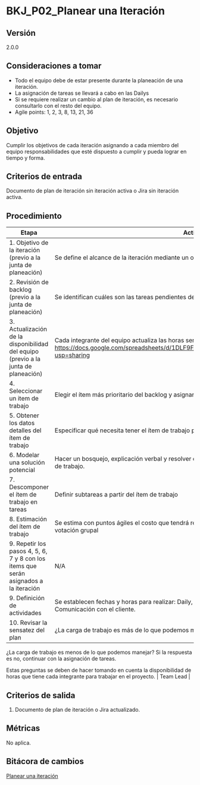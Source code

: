 # BKJ_P02_Planear una Iteración

## Versión

2.0.0

## Consideraciones a tomar[](https://ace-software-development.github.io/Manual-de-Operaciones/docs/BlackJack/Procesos/P02_Plan%20De%20Iteraci%C3%B3n#consideraciones-a-tomar)

- Todo el equipo debe de estar presente durante la planeación de una iteración.
- La asignación de tareas se llevará a cabo en las Dailys
- Si se requiere realizar un cambio al plan de iteración, es necesario consultarlo con el resto del equipo.
- Agile points: 1, 2, 3, 8, 13, 21, 36

## Objetivo[](https://ace-software-development.github.io/Manual-de-Operaciones/docs/BlackJack/Procesos/P02_Plan%20De%20Iteraci%C3%B3n#objetivo)

Cumplir los objetivos de cada iteración asignando a cada miembro del equipo responsabilidades que esté dispuesto a cumplir y pueda lograr en tiempo y forma.

## Criterios de entrada[](https://ace-software-development.github.io/Manual-de-Operaciones/docs/BlackJack/Procesos/P02_Plan%20De%20Iteraci%C3%B3n#criterios-de-entrada)

Documento de plan de iteración sin iteración activa o Jira sin iteración activa.

## Procedimiento[](https://ace-software-development.github.io/Manual-de-Operaciones/docs/BlackJack/Procesos/P02_Plan%20De%20Iteraci%C3%B3n#procedimiento)

| Etapa | Actividad | Encargado |
| --- | --- | --- |
| 1. Objetivo de la iteración (previo a la junta de planeación) | Se define el alcance de la iteración mediante un objetivo SMART | Product Owner |
| 2. Revisión de backlog (previo a la junta de planeación) | Se identifican cuáles son las tareas pendientes del proyecto y se ordenan por prioridad. | Product Owner |
| 3. Actualización de la disponibilidad del equipo (previo a la junta de planeación) | Cada integrante del equipo actualiza las horas semanales que puede trabajar en el siguiente link: https://docs.google.com/spreadsheets/d/1DLF9FYU8fILg4hhdIbUrn9vENbBKOxv7vujbYlxNkho/edit?usp=sharing | Team Lead |
| 4. Seleccionar un item de trabajo | Elegir el ítem más prioritario del backlog y asignarlo a la iteración | Team Lead |
| 5. Obtener los datos detalles del ítem de trabajo | Especificar qué necesita tener el ítem de trabajo para que esté completo | Product Owner |
| 6. Modelar una solución potencial | Hacer un bosquejo, explicación verbal y resolver dudas de la forma en la que se va a realizar el ítem de trabajo. | Product Owner |
| 7. Descomponer el ítem de trabajo en tareas | Definir subtareas a partir del ítem de trabajo | Product Owner |
| 8. Estimación del ítem de trabajo | Se estima con puntos ágiles el costo que tendrá realizar cada tarea del item de trabajo mediante una votación grupal | Team Lead |
| 9. Repetir los pasos 4, 5, 6, 7 y 8 con los items que serán asignados a la iteración | N/A | Team Lead |
| 9. Definición de actividades | Se establecen fechas y horas para realizar: Daily, Weekly, Retrospective, siguiente Sprint Planning y Comunicación con el cliente. | Product Owner y Team Lead |
| 10.  Revisar la sensatez del plan | ¿La carga de trabajo es más de lo que podemos manejar? Si la respuesta es sí, eliminar tareas.

¿La carga de trabajo es menos de lo que podemos manejar? Si la respuesta es no, continuar con la asignación de tareas.

Estas preguntas se deben de hacer tomando en cuenta la disponibilidad de horas que tiene cada integrante para trabajar en el proyecto. | Team Lead |

## Criterios de salida[](https://ace-software-development.github.io/Manual-de-Operaciones/docs/BlackJack/Procesos/P02_Plan%20De%20Iteraci%C3%B3n#criterios-de-salida)

1) Documento de plan de iteración o Jira actualizado.

## Métricas[](https://ace-software-development.github.io/Manual-de-Operaciones/docs/BlackJack/Procesos/P02_Plan%20De%20Iteraci%C3%B3n#m%C3%A9tricas)

No aplica.

## Bitácora de cambios

[Planear una iteración](BKJ_P02_Planear%20una%20Iteracio%CC%81n%2052dfc22ac0cc4568a9b28eba9728d95b/Planear%20una%20iteracio%CC%81n%2012c4ace4f213400595b51337d6e17e99.csv)